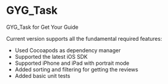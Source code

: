 # GYG_Task
GYG_Task for Get Your Guide

Current version supports all the fundamental required features:
- Used Cocoapods as dependency manager
- Supported the latest iOS SDK
- Supported iPhone and iPad with portrait mode
- Added sorting and filtering for getting the reviews
- Added basic unit tests